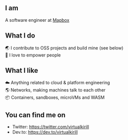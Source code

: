 ## I am

A software engineer at [Mapbox](https://www.mapbox.com/)

## What I do

🌏 I contribute to OSS projects and build mine (see below)  
💪 I love to empower people

## What I like

☁️ Anything related to cloud & platform engineering  
🌎 Networks, making machines talk to each other  
📦 Containers, sandboxes, microVMs and WASM

## You can find me on

- Twitter: https://twitter.com/virtualkirill
- Dev.to: https://dev.to/virtualkirill
